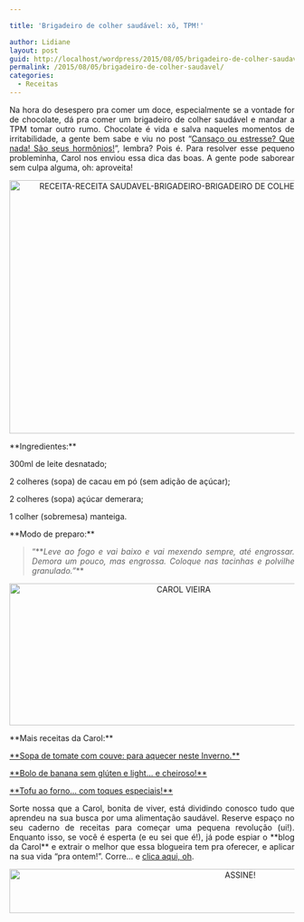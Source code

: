 ```yaml
---

title: 'Brigadeiro de colher saudável: xô, TPM!'

author: Lidiane
layout: post
guid: http://localhost/wordpress/2015/08/05/brigadeiro-de-colher-saudavel/
permalink: /2015/08/05/brigadeiro-de-colher-saudavel/
categories:
  - Receitas
---
```

<p align="justify">
  Na hora do desespero pra comer um doce, especialmente se a vontade for de chocolate, dá pra comer um brigadeiro de colher saudável e mandar a TPM tomar outro rumo. Chocolate é vida e salva naqueles momentos de irritabilidade, a gente bem sabe e viu no post “<a href="http://www.trololodemulher.com.br/2015/01/12/cansaco-estresse-hormonios/" target="_blank">Cansaço ou estresse? Que nada! São seus hormônios!</a>”, lembra? Pois é. Para resolver esse pequeno probleminha, Carol nos enviou essa dica das boas. A gente pode saborear sem culpa alguma, oh: aproveita!
</p>

<p align="center">
  <a href="http://www.trololodemulher.com.br/blog/wp-content/uploads/2015/07/RECEITA-RECEITA-SAUDAVEL-BRIGADEIRO-BRIGADEIRO-DE-COLHER-BRIGADEIRO-DE-COLHER-SAUDAVEL.jpg"><img class="alignnone size-full wp-image-11209" src="http://www.trololodemulher.com.br/blog/wp-content/uploads/2015/07/RECEITA-RECEITA-SAUDAVEL-BRIGADEIRO-BRIGADEIRO-DE-COLHER-BRIGADEIRO-DE-COLHER-SAUDAVEL.jpg" alt="RECEITA-RECEITA SAUDAVEL-BRIGADEIRO-BRIGADEIRO DE COLHER-BRIGADEIRO DE COLHER SAUDAVEL" width="800" height="448" /></a>
</p>

<p align="justify">
  **Ingredientes:**
</p>

<p align="justify">
  300ml de leite desnatado;
</p>

<p align="justify">
  2 colheres (sopa) de cacau em pó (sem adição de açúcar);
</p>

<p align="justify">
  2 colheres (sopa) açúcar demerara;
</p>

<p align="justify">
  1 colher (sobremesa) manteiga.
</p>

<p align="justify">
  **Modo de preparo:**
</p>

> <p align="justify">
>   “**<em>Leve ao fogo e vai baixo e vai mexendo sempre, até engrossar. Demora um pouco, mas engrossa. Coloque nas tacinhas e polvilhe granulado.”</em>**
> </p>

<p align="center">
  <a href="http://www.trololodemulher.com.br/blog/wp-content/uploads/2014/07/CAROL-VIEIRA.png"><img class="alignnone size-full wp-image-10204" src="http://www.trololodemulher.com.br/blog/wp-content/uploads/2014/07/CAROL-VIEIRA.png" alt="CAROL VIEIRA" width="600" height="251" /></a>
</p>

<p align="justify">
  **Mais receitas da Carol:**
</p>

<p align="justify">
  <a href="http://www.trololodemulher.com.br/2015/07/22/sopa-de-tomate/" target="_blank">**Sopa de tomate com couve: para aquecer neste Inverno.**</a>
</p>

<p align="justify">
  <a href="http://www.trololodemulher.com.br/2015/07/08/bolo-de-banana/" target="_blank">**Bolo de banana sem glúten e light… e cheiroso!**</a>
</p>

<p align="justify">
  <a href="http://www.trololodemulher.com.br/2015/06/17/tofu-ao-forno/" target="_blank">**Tofu ao forno… com toques especiais!**</a>
</p>

<p align="justify">
  Sorte nossa que a Carol, bonita de viver, está dividindo conosco tudo que aprendeu na sua busca por uma alimentação saudável. Reserve espaço no seu caderno de receitas para começar uma pequena revolução (ui!). Enquanto isso, se você é esperta (e eu sei que é!), já pode espiar o **blog da Carol** e extrair o melhor que essa blogueira tem pra oferecer, e aplicar na sua vida “pra ontem!”. Corre… e <a href="http://mundocarolvieira.blogspot.com.br/" target="_blank">clica aqui, oh</a>.
</p>

<p align="center">
  <a href="http://feedburner.google.com/fb/a/mailverify?uri=blogBichaFemea&loc=en_US" target="_blank"><img class="alignnone size-full wp-image-10439" src="http://www.trololodemulher.com.br/blog/wp-content/uploads/2014/09/ASSINE.png" alt="ASSINE!" width="800" height="78" /></a>
</p>

<p align="justify">